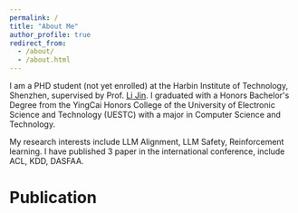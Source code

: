```yaml
---
permalink: /
title: "About Me"
author_profile: true
redirect_from: 
  - /about/
  - /about.html
---
```


I am a PHD student (not yet enrolled) at the Harbin Institute of Technology, Shenzhen, supervised by Prof. [Li Jin](https://www.li-jing.com).  I graduated with a Honors Bachelor's Degree from the YingCai Honors College of the University of Electronic Science and Technology (UESTC) with a major in Computer Science and Technology.

My research interests include LLM Alignment, LLM Safety,  Reinforcement learning. I have published 3 paper in the international conference, include ACL, KDD, DASFAA. 

Publication
======



